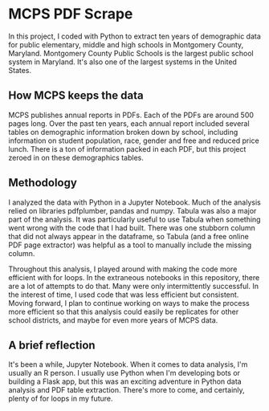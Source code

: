 # MCPS PDF Scrape

In this project, I coded with Python to extract ten years of demographic data for public elementary, middle and high schools in Montgomery County, Maryland. Montgomery County Public Schools is the largest public school system in Maryland. It's also one of the largest systems in the United States.

## How MCPS keeps the data

MCPS publishes annual reports in PDFs. Each of the PDFs are around 500 pages long. Over the past ten years, each annual report included several tables on demographic information broken down by school, including information on student population, race, gender and free and reduced price lunch. There is a ton of information packed in each PDF, but this project zeroed in on these demographics tables.

## Methodology

I analyzed the data with Python in a Jupyter Notebook. Much of the analysis relied on libraries pdfplumber, pandas and numpy. Tabula was also a major part of the analysis. It was particularly useful to use Tabula when something went wrong with the code that I had built. There was one stubborn column that did not always appear in the dataframe, so Tabula (and a free online PDF page extractor) was helpful as a tool to manually include the missing column.

Throughout this analysis, I played around with making the code more efficient with for loops. In the extraneous notebooks in this repository, there are a lot of attempts to do that. Many were only intermittently successful. In the interest of time, I used code that was less efficient but consistent. Moving forward, I plan to continue working on ways to make the process more efficient so that this analysis could easily be replicates for other school districts, and maybe for even more years of MCPS data.

## A brief reflection    

It's been a while, Jupyter Notebook. When it comes to data analysis, I'm usually an R person. I usually use Python when I'm developing bots or building a Flask app, but this was an exciting adventure in Python data analysis and PDF table extraction. There's more to come, and certainly, plenty of for loops in my future.
